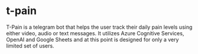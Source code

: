 # t-pain
T-Pain is a telegram bot that helps the user track their daily pain levels using either video, audio or text messages. It utilizes Azure Cognitive Services, OpenAI and Google Sheets and at this point is designed for only a very limited set of users.
